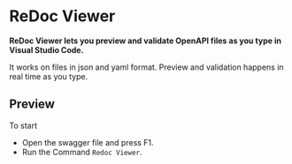 # ReDoc Viewer

**ReDoc Viewer lets you preview and validate OpenAPI files as you type in Visual Studio Code.**

It works on files in json and yaml format. Preview and validation happens in real time as you type.

## Preview

To  start
* Open the swagger file and press F1.
* Run the Command `Redoc Viewer`.